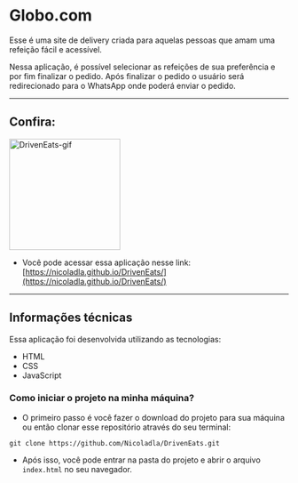 # Globo.com

Esse é uma site de delivery criada para aquelas pessoas que amam uma refeição fácil e acessível.

Nessa aplicação, é possível selecionar as refeições de sua preferência e por fim finalizar o pedido. Após finalizar o pedido o usuário será redirecionado para o WhatsApp onde poderá enviar o pedido.

---

## Confira:

<p align="start">
  <img width="200" src="imagens/DrivenEats-Animação.gif" alt="DrivenEats-gif">
</p>

* Você pode acessar essa aplicação nesse link:
[https://nicoladla.github.io/DrivenEats/](https://nicoladla.github.io/DrivenEats/)

---

## Informações técnicas

Essa aplicação foi desenvolvida utilizando as tecnologias: 
* HTML
* CSS
* JavaScript

### Como iniciar o projeto na minha máquina?

* O primeiro passo é você fazer o download do projeto para sua máquina ou então clonar esse repositório através do seu terminal:

```
git clone https://github.com/Nicoladla/DrivenEats.git
```

* Após isso, você pode entrar na pasta do projeto e abrir o arquivo ``index.html`` no seu navegador.